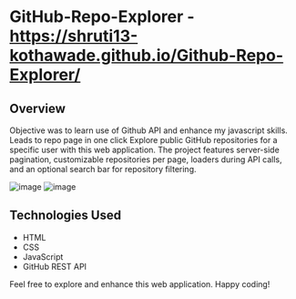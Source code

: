 # GitHub-Repo-Explorer - https://shruti13-kothawade.github.io/Github-Repo-Explorer/

## Overview
Objective was to learn use of Github API and enhance my javascript skills. 
Leads to repo page in one click
Explore public GitHub repositories for a specific user with this web application. The project features server-side pagination, customizable repositories per page, loaders during API calls, and an optional search bar for repository filtering.

![image](https://github.com/user-attachments/assets/ee817079-2a23-4364-a8dd-a862e92bab16)
![image](https://github.com/user-attachments/assets/d30b75c3-21a6-49f1-bb6b-1a54250afcdc)

## Technologies Used

- HTML
- CSS
- JavaScript
- GitHub REST API



Feel free to explore and enhance this web application. Happy coding!
